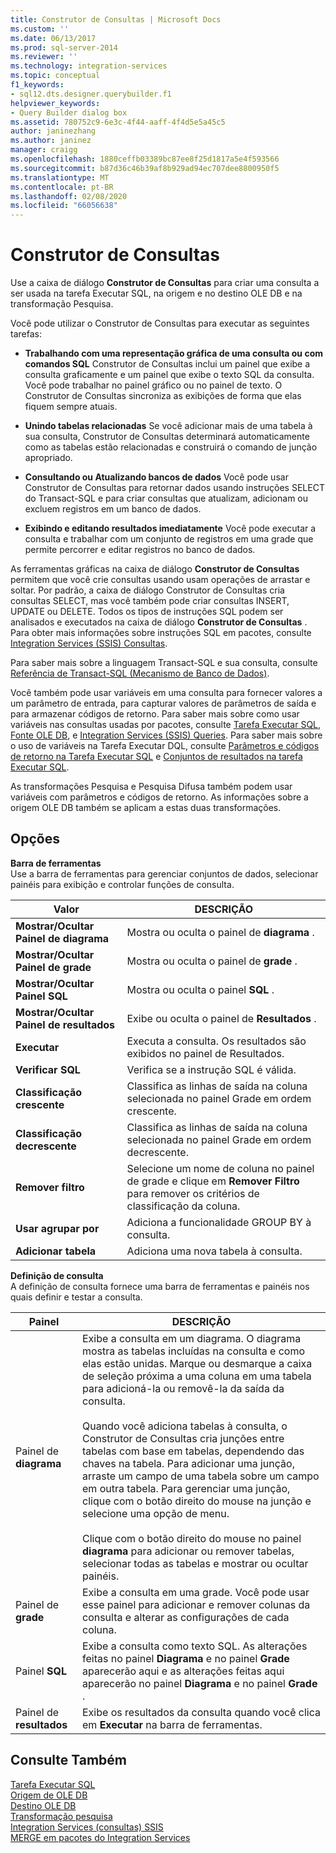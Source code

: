 ```yaml
---
title: Construtor de Consultas | Microsoft Docs
ms.custom: ''
ms.date: 06/13/2017
ms.prod: sql-server-2014
ms.reviewer: ''
ms.technology: integration-services
ms.topic: conceptual
f1_keywords:
- sql12.dts.designer.querybuilder.f1
helpviewer_keywords:
- Query Builder dialog box
ms.assetid: 780752c9-6e3c-4f44-aaff-4f4d5e5a45c5
author: janinezhang
ms.author: janinez
manager: craigg
ms.openlocfilehash: 1880ceffb03389bc87ee8f25d1817a5e4f593566
ms.sourcegitcommit: b87d36c46b39af8b929ad94ec707dee8800950f5
ms.translationtype: MT
ms.contentlocale: pt-BR
ms.lasthandoff: 02/08/2020
ms.locfileid: "66056638"
---
```

# <a name="query-builder"></a>Construtor de Consultas
  Use a caixa de diálogo **Construtor de Consultas** para criar uma consulta a ser usada na tarefa Executar SQL, na origem e no destino OLE DB e na transformação Pesquisa.  
  
 Você pode utilizar o Construtor de Consultas para executar as seguintes tarefas:  
  
-   **Trabalhando com uma representação gráfica de uma consulta ou com comandos SQL** Construtor de Consultas inclui um painel que exibe a consulta graficamente e um painel que exibe o texto SQL da consulta. Você pode trabalhar no painel gráfico ou no painel de texto. O Construtor de Consultas sincroniza as exibições de forma que elas fiquem sempre atuais.  
  
-   **Unindo tabelas relacionadas** Se você adicionar mais de uma tabela à sua consulta, Construtor de Consultas determinará automaticamente como as tabelas estão relacionadas e construirá o comando de junção apropriado.  
  
-   **Consultando ou Atualizando bancos de dados** Você pode usar Construtor de Consultas para retornar dados usando instruções SELECT do Transact-SQL e para criar consultas que atualizam, adicionam ou excluem registros em um banco de dados.  
  
-   **Exibindo e editando resultados imediatamente** Você pode executar a consulta e trabalhar com um conjunto de registros em uma grade que permite percorrer e editar registros no banco de dados.  
  
 As ferramentas gráficas na caixa de diálogo **Construtor de Consultas** permitem que você crie consultas usando usam operações de arrastar e soltar. Por padrão, a caixa de diálogo Construtor de Consultas cria consultas SELECT, mas você também pode criar consultas INSERT, UPDATE ou DELETE. Todos os tipos de instruções SQL podem ser analisados e executados na caixa de diálogo **Construtor de Consultas** . Para obter mais informações sobre instruções SQL em pacotes, consulte [Integration Services &#40;SSIS&#41; Consultas](integration-services-ssis-queries.md).  
  
 Para saber mais sobre a linguagem Transact-SQL e sua consulta, consulte [Referência de Transact-SQL &#40;Mecanismo de Banco de Dados&#41;](/sql/t-sql/language-reference).  
  
 Você também pode usar variáveis em uma consulta para fornecer valores a um parâmetro de entrada, para capturar valores de parâmetros de saída e para armazenar códigos de retorno. Para saber mais sobre como usar variáveis nas consultas usadas por pacotes, consulte [Tarefa Executar SQL](control-flow/execute-sql-task.md), [Fonte OLE DB](data-flow/ole-db-source.md), e [Integration Services &#40;SSIS&#41; Queries](integration-services-ssis-queries.md). Para saber mais sobre o uso de variáveis na Tarefa Executar DQL, consulte [Parâmetros e códigos de retorno na Tarefa Executar SQL](../../2014/integration-services/parameters-and-return-codes-in-the-execute-sql-task.md) e [Conjuntos de resultados na tarefa Executar SQL](../../2014/integration-services/result-sets-in-the-execute-sql-task.md).  
  
 As transformações Pesquisa e Pesquisa Difusa também podem usar variáveis com parâmetros e códigos de retorno. As informações sobre a origem OLE DB também se aplicam a estas duas transformações.  
  
## <a name="options"></a>Opções  
 **Barra de ferramentas**  
 Use a barra de ferramentas para gerenciar conjuntos de dados, selecionar painéis para exibição e controlar funções de consulta.  
  
|Valor|DESCRIÇÃO|  
|-----------|-----------------|  
|**Mostrar/Ocultar Painel de diagrama**|Mostra ou oculta o painel de **diagrama** .|  
|**Mostrar/Ocultar Painel de grade**|Mostra ou oculta o painel de **grade** .|  
|**Mostrar/Ocultar Painel SQL**|Mostra ou oculta o painel **SQL** .|  
|**Mostrar/Ocultar Painel de resultados**|Exibe ou oculta o painel de **Resultados** .|  
|**Executar**|Executa a consulta. Os resultados são exibidos no painel de Resultados.|  
|**Verificar SQL**|Verifica se a instrução SQL é válida.|  
|**Classificação crescente**|Classifica as linhas de saída na coluna selecionada no painel Grade em ordem crescente.|  
|**Classificação decrescente**|Classifica as linhas de saída na coluna selecionada no painel Grade em ordem decrescente.|  
|**Remover filtro**|Selecione um nome de coluna no painel de grade e clique em **Remover Filtro** para remover os critérios de classificação da coluna.|  
|**Usar agrupar por**|Adiciona a funcionalidade GROUP BY à consulta.|  
|**Adicionar tabela**|Adiciona uma nova tabela à consulta.|  
  
 **Definição de consulta**  
 A definição de consulta fornece uma barra de ferramentas e painéis nos quais definir e testar a consulta.  
  
|Painel|DESCRIÇÃO|  
|----------|-----------------|  
|Painel de **diagrama**|Exibe a consulta em um diagrama. O diagrama mostra as tabelas incluídas na consulta e como elas estão unidas. Marque ou desmarque a caixa de seleção próxima a uma coluna em uma tabela para adicioná-la ou removê-la da saída da consulta.<br /><br /> Quando você adiciona tabelas à consulta, o Construtor de Consultas cria junções entre tabelas com base em tabelas, dependendo das chaves na tabela. Para adicionar uma junção, arraste um campo de uma tabela sobre um campo em outra tabela. Para gerenciar uma junção, clique com o botão direito do mouse na junção e selecione uma opção de menu.<br /><br /> Clique com o botão direito do mouse no painel **diagrama** para adicionar ou remover tabelas, selecionar todas as tabelas e mostrar ou ocultar painéis.|  
|Painel de **grade**|Exibe a consulta em uma grade. Você pode usar esse painel para adicionar e remover colunas da consulta e alterar as configurações de cada coluna.|  
|Painel **SQL**|Exibe a consulta como texto SQL. As alterações feitas no painel **Diagrama** e no painel **Grade** aparecerão aqui e as alterações feitas aqui aparecerão no painel **Diagrama** e no painel **Grade** .|  
|Painel de **resultados**|Exibe os resultados da consulta quando você clica em **Executar** na barra de ferramentas.|  
  
## <a name="see-also"></a>Consulte Também  
 [Tarefa Executar SQL](control-flow/execute-sql-task.md)   
 [Origem de OLE DB](data-flow/ole-db-source.md)   
 [Destino OLE DB](data-flow/ole-db-destination.md)   
 [Transformação pesquisa](data-flow/transformations/lookup-transformation.md)   
 [Integration Services &#40;consultas&#41; SSIS](integration-services-ssis-queries.md)   
 [MERGE em pacotes do Integration Services](control-flow/merge-in-integration-services-packages.md)  
  
  
